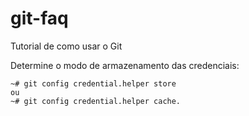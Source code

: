 # git-faq
Tutorial de como usar o Git




Determine o modo de armazenamento das credenciais:
~~~
~# git config credential.helper store 
ou 
~# git config credential.helper cache.
~~~